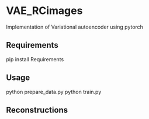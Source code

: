 # VAE_RCimages
Implementation of Variational autoencoder using pytorch 

## Requirements

pip install Requirements

## Usage

python prepare_data.py
python train.py

## Reconstructions

